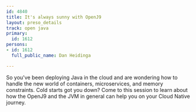 ```yaml
---
id: 4840
title: It's always sunny with OpenJ9
layout: preso_details
track: open java
primary:
  id: 1612
persons:
- id: 1612
  full_public_name: Dan Heidinga

---
```

So you've been deploying Java in the cloud and are wondering how to handle the new world of containers, microservices, and memory constraints.  Cold starts got you down?  Come to this session to learn about how the OpenJ9 and the JVM in general can help you on your Cloud Native journey.